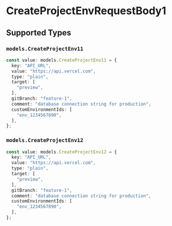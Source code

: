 # CreateProjectEnvRequestBody1


## Supported Types

### `models.CreateProjectEnv11`

```typescript
const value: models.CreateProjectEnv11 = {
  key: "API_URL",
  value: "https://api.vercel.com",
  type: "plain",
  target: [
    "preview",
  ],
  gitBranch: "feature-1",
  comment: "database connection string for production",
  customEnvironmentIds: [
    "env_1234567890",
  ],
};
```

### `models.CreateProjectEnv12`

```typescript
const value: models.CreateProjectEnv12 = {
  key: "API_URL",
  value: "https://api.vercel.com",
  type: "plain",
  target: [
    "preview",
  ],
  gitBranch: "feature-1",
  comment: "database connection string for production",
  customEnvironmentIds: [
    "env_1234567890",
  ],
};
```

